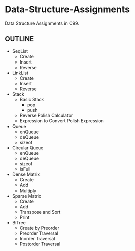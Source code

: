 # Data-Structure-Assignments

Data Structure Assignments in C99.

## OUTLINE

* SeqList
  * Create
  * Insert
  * Reverse
* LinkList
  * Create
  * Insert
  * Reverse
* Stack
  * Basic Stack
    * pop
    * push
  * Reverse Polish Calculator
  * Expression to Convert Polish Expression
* Queue
  * enQueue
  * deQueue
  * sizeof
* Circular Queue
  * enQueue
  * deQueue
  * sizeof
  * isFull
* Dense Matrix
  * Create
  * Add
  * Multiply
* Sparse Matrix
  * Create
  * Add
  * Transpose and Sort
  * Print
* BiTree
  * Create by Preorder
  * Preorder Traversal
  * Inorder Traversal
  * Postorder Traversal

